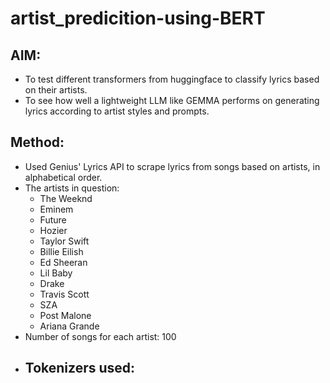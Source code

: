 # artist_predicition-using-BERT
## AIM:
- To test different transformers from huggingface to classify lyrics based on their artists.
- To see how well a lightweight LLM like GEMMA performs on generating lyrics according to artist styles and prompts.

## Method:
- Used Genius' Lyrics API to scrape lyrics from songs based on artists, in alphabetical order.
- The artists in question:
    - The Weeknd
    - Eminem
    - Future
    - Hozier
    - Taylor Swift
    - Billie Eilish
    - Ed Sheeran
    - Lil Baby
    - Drake
    - Travis Scott
    - SZA
    - Post Malone
    - Ariana Grande
- Number of songs for each artist: 100
- Tokenizers used:
    - 